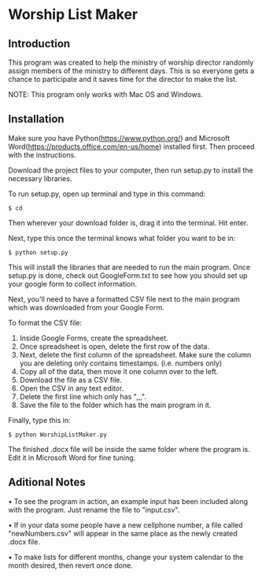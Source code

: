 # Worship List Maker

## Introduction

This program was created to help the ministry of worship director randomly assign members of the ministry to different days. This is so everyone gets a chance to participate and it saves time for the director to make the list.

NOTE: This program only works with Mac OS and Windows.

## Installation

Make sure you have Python(https://www.python.org/) and Microsoft Word(https://products.office.com/en-us/home) installed first. Then proceed with the instructions.

Download the project files to your computer, then run setup.py to install the necessary libraries.

To run setup.py, open up terminal and type in this command:

    $ cd
Then wherever your download folder is, drag it into the terminal. Hit enter.

Next, type this once the terminal knows what folder you want to be in:

    $ python setup.py
This will install the libraries that are needed to run the main program. Once setup.py is done, check out GoogleForm.txt to see how you should set up your google form to collect information.

Next, you'll need to have a formatted CSV file next to the main program which was downloaded from your Google Form.

To format the CSV file:

1. Inside Google Forms, create the spreadsheet.
2. Once spreadsheet is open, delete the first row of the data.
3. Next, delete the first column of the spreadsheet. Make sure the column you are deleting only contains timestamps. (i.e. numbers only)
4. Copy all of the data, then move it one column over to the left.
5. Download the file as a CSV file.
6. Open the CSV in any text editor.
7. Delete the first line which only has ",,,".
8. Save the file to the folder which has the main program in it.

Finally, type this in:

    $ python WorshipListMaker.py
The finished .docx file will be inside the same folder where the program is. Edit it in Microsoft Word for fine tuning.
## Aditional Notes

• To see the program in action, an example input has been included along with the program. Just rename the file to "input.csv".

• If in your data some people have a new cellphone number, a file called "newNumbers.csv" will appear in the same place as the newly created .docx file.

• To make lists for different months, change your system calendar to the month desired, then revert once done.
